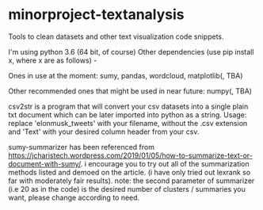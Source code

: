 # minorproject-textanalysis
Tools to clean datasets and other text visualization code snippets.

I'm  using python 3.6 (64 bit, of course)
Other dependencies (use pip install x, where x are as follows) -

Ones in use at the moment: sumy, pandas, wordcloud, matplotlib(, TBA)

Other recommended ones that might be used in near future: numpy(, TBA)

csv2str is a program that will convert your csv datasets into a single plain txt document which can be later imported into python as a string. Usage: replace 'elonmusk_tweets' with your filename, without the .csv extension and 'Text' with your desired column header from your csv.

sumy-summarizer has been referenced from https://jcharistech.wordpress.com/2019/01/05/how-to-summarize-text-or-document-with-sumy/. i encourage you to try out all of the summarization methods listed and demoed on the article. (i have only tried out lexrank so far with moderately fair results). note: the second parameter of summarizer (i.e 20 as in the code) is the desired number of clusters / summaries you want, please change according to need.

